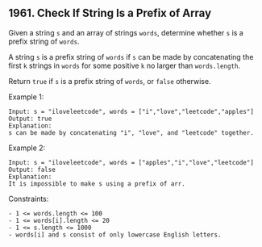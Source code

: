 ## 1961. Check If String Is a Prefix of Array

Given a string `s` and an array of strings `words`, determine whether `s` is a prefix string of `words`.

A string `s` is a prefix string of `words` if `s` can be made by concatenating the first `k` strings in `words` for some positive `k` no larger than `words.length`.

Return `true` if `s` is a prefix string of `words`, or `false` otherwise.

Example 1:

```
Input: s = "iloveleetcode", words = ["i","love","leetcode","apples"]
Output: true
Explanation:
s can be made by concatenating "i", "love", and "leetcode" together.
```

Example 2:

```
Input: s = "iloveleetcode", words = ["apples","i","love","leetcode"]
Output: false
Explanation:
It is impossible to make s using a prefix of arr.
```

Constraints:

```
- 1 <= words.length <= 100
- 1 <= words[i].length <= 20
- 1 <= s.length <= 1000
- words[i] and s consist of only lowercase English letters.
```

